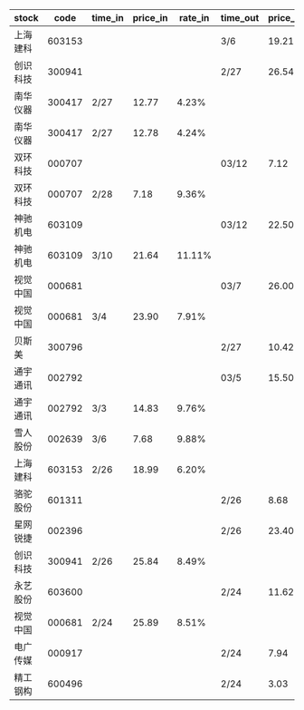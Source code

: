 |stock|code|time_in|price_in|rate_in|time_out|price_out|rate_out|
| --- | --- | --- | --- | --- | --- | --- | --- |
|上海建科|603153||||3/6|19.21|6.17%|
|创识科技|300941||||2/27|26.54|17.40%|
|南华仪器|300417|2/27|12.77|4.23%|||
|南华仪器|300417|2/27|12.78|4.24%|||
|双环科技|000707||||03/12|7.12|9.09%|
|双环科技|000707|2/28|7.18|9.36%|||
|神驰机电|603109||||03/12|22.50|11.57%|
|神驰机电|603109|3/10|21.64|11.11%|||
|视觉中国|000681||||03/7|26.00|16.68%|
|视觉中国|000681|3/4|23.90|7.91%|||
|贝斯美|300796||||2/27|10.42|13.83%|
|通宇通讯|002792||||03/5|15.50|10.22%|
|通宇通讯|002792|3/3|14.83|9.76%|||
|雪人股份|002639|3/6|7.68|9.88%|||
|上海建科|603153|2/26|18.99|6.20%|||
|骆驼股份|601311||||2/26|8.68|2.86%|
|星网锐捷|002396||||2/26|23.40|1.55%|
|创识科技|300941|2/26|25.84|8.49%|||
|永艺股份|603600||||2/24|11.62|7.65%|
|视觉中国|000681|2/24|25.89|8.51%|||
|电广传媒|000917||||2/24|7.94|10.39%|
|精工钢构|600496||||2/24|3.03|9.95%|

